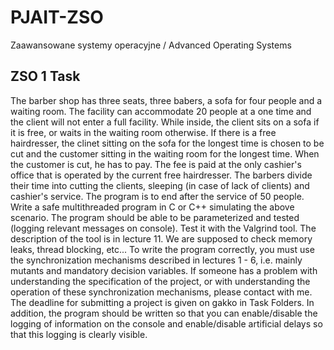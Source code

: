 # PJAIT-ZSO
Zaawansowane systemy operacyjne / Advanced Operating Systems

## ZSO 1 Task

The barber shop has three seats, three babers, a sofa for four people and a waiting room. The facility can accommodate 20 people at a one time and the client will not enter a full facility. While inside, the client sits on a sofa if it is free, or waits in the waiting room otherwise. If there is a free hairdresser, the clinet sitting on the sofa for the longest time is chosen to be cut and the customer sitting in the waiting room for the longest time. When the customer is cut, he has to pay. The fee is paid at the only cashier's office that is operated by the current free hairdresser. The barbers divide their time into cutting the clients, sleeping (in case of lack of clients) and cashier's service. The program is to end after the service of 50 people.
Write a safe  multithreaded program in C or C++ simulating the above scenario. The program should be able to be parameterized and tested (logging  relevant messages on console).  Test it with the Valgrind tool. The description of the tool is in lecture 11. We are supposed to check memory leaks, thread blocking, etc... To write the program correctly, you must use the synchronization mechanisms described in lectures 1 - 6, i.e. mainly mutants and mandatory decision variables.  If someone has a problem with understanding the specification of the project, or with understanding the operation of these synchronization mechanisms, please contact with me. The deadline for submitting a project is given on gakko in Task Folders. In addition, the program should be written so that you can enable/disable the logging of information on the console and enable/disable artificial delays so that this logging is clearly visible.
